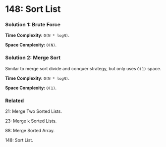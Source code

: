 # 148: Sort List

### Solution 1: Brute Force
**Time Complexity:** `O(N * logN)`.

**Space Complexity:** `O(N)`.

### Solution 2: Merge Sort
Similar to merge sort divide and conquer strategy, but only uses `O(1)` space.

**Time Complexity:** `O(N * logN)`.

**Space Complexity:** `O(1)`.

### Related
21: Merge Two Sorted Lists.

23: Merge k Sorted Lists.

88: Merge Sorted Array.

148: Sort List.